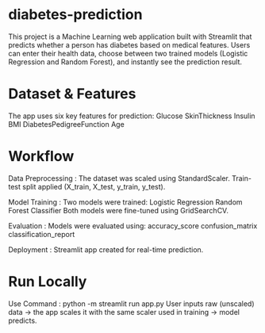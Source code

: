 # diabetes-prediction

This project is a Machine Learning web application built with Streamlit that predicts whether a person has diabetes based on medical features.
Users can enter their health data, choose between two trained models (Logistic Regression and Random Forest), and instantly see the prediction result.

# Dataset & Features

The app uses six key features for prediction:
Glucose
SkinThickness
Insulin
BMI
DiabetesPedigreeFunction
Age

# Workflow

Data Preprocessing : 
The dataset was scaled using StandardScaler.
Train-test split applied (X_train, X_test, y_train, y_test).

Model Training :
  Two models were trained:
    Logistic Regression
    Random Forest Classifier
Both models were fine-tuned using GridSearchCV.

Evaluation :
Models were evaluated using:
accuracy_score
confusion_matrix
classification_report

Deployment :
Streamlit app created for real-time prediction.

# Run Locally

Use Command : python -m streamlit run app.py
User inputs raw (unscaled) data → the app scales it with the same scaler used in training → model predicts.
